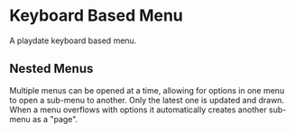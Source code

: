 # Keyboard Based Menu

A playdate keyboard based menu.

## Nested Menus
Multiple menus can be opened at a time, allowing for options in one menu to open a sub-menu to another. Only the latest one is updated and drawn. When a menu overflows with options it automatically creates another sub-menu as a "page".